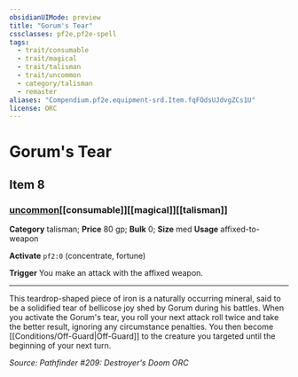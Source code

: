 ```yaml
---
obsidianUIMode: preview
title: "Gorum's Tear"
cssclasses: pf2e,pf2e-spell
tags:
  - trait/consumable
  - trait/magical
  - trait/talisman
  - trait/uncommon
  - category/talisman
  - remaster
aliases: "Compendium.pf2e.equipment-srd.Item.fqFOdsUJdvgZCs1U"
license: ORC
---
```

# Gorum's Tear
## Item 8
### [uncommon](uncommon "Uncommon Rarity Trait")[[consumable]][[magical]][[talisman]]

**Category** talisman; 
**Price** 80 gp; 
**Bulk** 0; **Size** med
**Usage** affixed-to-weapon

**Activate** `pf2:0` (concentrate, fortune)

**Trigger** You make an attack with the affixed weapon.

* * *

This teardrop-shaped piece of iron is a naturally occurring mineral, said to be a solidified tear of bellicose joy shed by Gorum during his battles. When you activate the Gorum's tear, you roll your next attack roll twice and take the better result, ignoring any circumstance penalties. You then become [[Conditions/Off-Guard|Off-Guard]] to the creature you targeted until the beginning of your next turn.

*Source: Pathfinder #209: Destroyer's Doom*
*ORC*